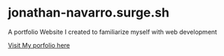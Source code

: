 # jonathan-navarro.surge.sh
A portfolio Website I created to familiarize myself with web development 

[Visit My porfolio here](http://jonathan-navarro.surge.sh)
